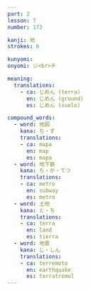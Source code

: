 ```yaml
---
part: 2
lesson: 7
number: 173

kanji: 地
strokes: 6

kunyomi:
onyomi: ジ<br>チ

meaning:
  translations:
    - ca: じめん (terra)
      en: じめん (ground)
      es: じめん (suelo)

compound_words:
  - word: 地図
    kana: ち・ず
    translations:
    - ca: mapa
      en: map
      es: mapa
  - word: 地下鉄
    kana: ち・か・てつ
    translations:
    - ca: metro
      en: subway
      es: metro
  - word: 土地
    kana: と・ち
    translations:
    - ca: terra
      en: land
      es: tierra
  - word: 地震
    kana: じ・しん
    translations:
    - ca: terremoto
      en: earthquake
      es: terratrèmol
---
```

